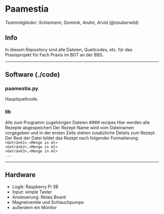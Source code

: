 Paamestia
=========
_Teammitglieder: Schiemann, Dominik, André, Arvid (@zauberwild)_

Info
----

In diesem Repository sind alle Dateien, Quellcodes, etc.
für das Praxisprojekt für Fach Praxis im BGT an der BBS.

---

Software (./code)
------------------------
### paamestia.py
Hauptquellcode.

### lib
Alle zum Programm zugehörigen Dateien
    #### recipes
    Hier werden alle Rezepte abgespeichert
    Der Rezept-Name wird vom Dateinamen vorgegeben und in der
    ersten Zeile stehen zusätzliche Details zum Rezept.
    Der Rest der Datei bildet das Rezept nach folgender Formatierung:  
    `<Getränk1>,<Menge in ml>`  
    `<Getränk2>,<Menge in ml>`  
    `<Getränk3>,<Menge in ml>`  
    `...`

---

Hardware
--------
- Logik: Raspberry Pi 3B
- Input: simple Taster
- Ansteuerung: Relais Board
- Magnetventile und Schlauchpumpe
- außerdem ein Monitor
